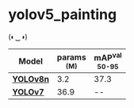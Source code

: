 # yolov5_painting
(◐‿◑)

| Model                                                                                | params<br><sup>(M) | mAP<sup>val<br>50-95 |
| ------------------------------------------------------------------------------------ | -------------------- | ------------------ |
| [**YOLOv8n**](https://github.com/ultralytics/assets/releases/download/v0.0.0/yolov8n.pt) | 3.2                | 37.3                 |
| [**YOLOv7**](https://github.com/WongKinYiu/yolov7/releases/download/v0.1/yolov7.pt) | 36.9               | --                 |
